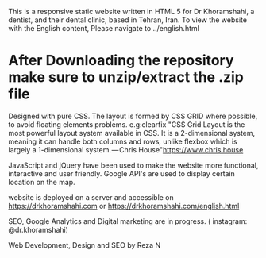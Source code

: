 
This is a responsive static website written in HTML 5 for Dr Khoramshahi, a dentist, and their dental clinic, based in Tehran, Iran.
To view the website with the English content, Please navigate to ../english.html
 # After Downloading the repository make sure to unzip/extract the .zip file

Designed with pure CSS. The layout is formed by CSS GRID where possible, to avoid floating elements problems. e.g:clearfix
"CSS Grid Layout is the most powerful layout system available in CSS. It is a 2-dimensional system, meaning it can handle both columns and rows, unlike flexbox which is largely a 1-dimensional system. — Chris House"https://www.chris.house
 
JavaScript and jQuery have been used to make the website more functional, interactive and user friendly. Google API's are used to display certain location on the map.

website is deployed on a server and accessible  on https://drkhoramshahi.com or https://drkhoramshahi.com/english.html

SEO, Google Analytics and Digital marketing are in progress.
( instagram: @dr.khoramshahi)



Web Development, Design and SEO by Reza N
